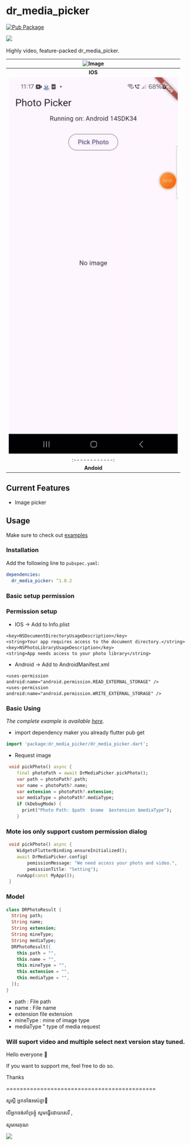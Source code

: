 <!-- 
This README describes the package. If you publish this package to pub.dev,
this README's contents appear on the landing page for your package.

For information about how to write a good package README, see the guide for
[writing package pages](https://dart.dev/guides/libraries/writing-package-pages). 

For general information about developing packages, see the Dart guide for
[creating packages](https://dart.dev/guides/libraries/create-library-packages)
and the Flutter guide for
[developing packages and plugins](https://flutter.dev/developing-packages). 
-->

# dr_media_picker

[![Pub Package](https://img.shields.io/pub/v/dr_media_picker.svg?style=flat-square)](https://pub.dev/packages/dr_media_picker)

<a  href="https://www.buymeacoffee.com/kdrtech" target="_blank">
<img src="https://cdn.buymeacoffee.com/buttons/default-orange.png" height="41" />
</a>

Highly video, feature-packed dr_media_picker.

| ![Image](https://raw.githubusercontent.com/kdrtech/dr_media_picker/master/example/assets/dummy/screen-v1.0.0.gif)
| :------------: |
| **IOS** |
| ![Image](https://raw.githubusercontent.com/kdrtech/dr_media_picker/master/example/assets/dummy/screen-v1.0.0-android.gif)
| :------------: |
| **Andoid** |

## Current Features

* Image picker

## Usage

Make sure to check out [examples](https://github.com/kdrtech/dr_media_picker/tree/master/example/lib)

### Installation

Add the following line to `pubspec.yaml`:

```yaml
dependencies:
  dr_media_picker: ^1.0.2
```
### Basic setup permission 

### Permission setup
- IOS -> Add to Info.plist
```dar
<key>NSDocumentDirectoryUsageDescription</key>
<string>Your app requires access to the document directory.</string>
<key>NSPhotoLibraryUsageDescription</key>
<string>App needs access to your photo library</string>
```
- Android -> Add to AndroidManifest.xml
```dar
<uses-permission android:name="android.permission.READ_EXTERNAL_STORAGE" /> 
<uses-permission android:name="android.permission.WRITE_EXTERNAL_STORAGE" />
```
### Basic Using
*The complete example is available [here](https://github.com/kdrtech/dr_media_picker/tree/master/example/lib).*
- import dependency maker you already flutter pub get
```dart
import 'package:dr_media_picker/dr_media_picker.dart';
```
- Request image
```dart
 void pickPhoto() async {
    final photoPath = await DrMediaPicker.pickPhoto();
    var path = photoPath?.path;
    var name = photoPath?.name;
    var extension = photoPath?.extension;
    var mediaType = photoPath?.mediaType;
    if (kDebugMode) {
      print("Photo Path: $path  $name  $extension $mediaType");
    }
```
### Mote ios only support custom permission dialog 
```dart
 void pickPhoto() async {
    WidgetsFlutterBinding.ensureInitialized();
    await DrMediaPicker.config(
        pemissionMessage: "We need access your photo and video.",
        pemissionTitle: "Setting");
    runApp(const MyApp());
 }
```
### Model
```dart
class DRPhotoResult {
  String path;
  String name;
  String extension;
  String mineType;
  String mediaType;
  DRPhotoResult({
    this.path = "",
    this.name = "",
    this.mineType = "",
    this.extension = "",
    this.mediaType = "",
  });
}
```
- path : File path
- name : File name
- extension file extension
- mineType :  mine of image type
- mediaType " type of media request

### Will suport video and multiple select next version stay tuned. 

Hello everyone 👋

If you want to support me, feel free to do so. 

Thanks

============================================

សួស្ដី អ្នកទាំងអស់គ្នា👋 

បើ​អ្នក​ចង់​គាំទ្រ​ខ្ញុំ សូម​ធ្វើ​ដោយ​សេរី , 

សូមអរគុណ

<a  href="https://www.buymeacoffee.com/kdrtech" target="_blank">
<img src="https://cdn.buymeacoffee.com/buttons/default-orange.png" height="41" />
</a>

